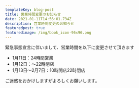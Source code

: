 ```yaml
---
templateKey: blog-post
title: 営業時間変更のお知らせ
date: 2021-01-11T14:56:01.734Z
description: 営業時間変更のお知らせ
featuredpost: true
featuredimage: /img/book_icon-96x96.png
---
```

緊急事態宣言に伴いまして、営業時間を以下に変更させて頂きます

- 1月11日：24時間営業
- 1月12日：～22時閉店
- 1月13日～2月7日：10時開店22時閉店

ご迷惑をおかけしますがよろしくお願いします。
